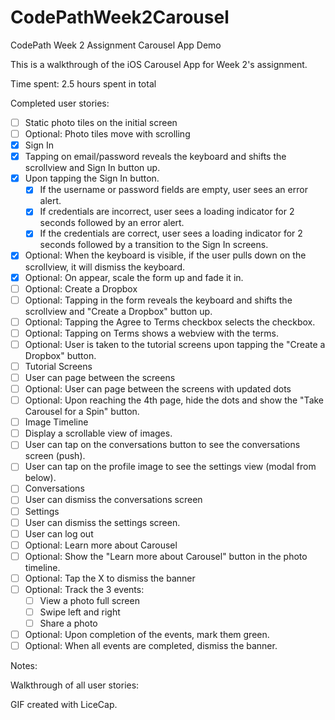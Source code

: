 # CodePathWeek2Carousel
CodePath Week 2 Assignment
Carousel App Demo

This is a walkthrough of the iOS Carousel App for Week 2's assignment.

Time spent: 2.5 hours spent in total

Completed user stories:

 * [ ] Static photo tiles on the initial screen
 * [ ] Optional: Photo tiles move with scrolling
 * [x] Sign In
  * [x] Tapping on email/password reveals the keyboard and shifts the scrollview and Sign In button up.
 * [x]  Upon tapping the Sign In button.
    * [x] If the username or password fields are empty, user sees an error alert.
    * [x] If credentials are incorrect, user sees a loading indicator for 2 seconds followed by an error alert.
    * [x] If the credentials are correct, user sees a loading indicator for 2 seconds followed by a transition to the Sign In screens.
  *  [x] Optional: When the keyboard is visible, if the user pulls down on the scrollview, it will dismiss the keyboard.
  *  [x] Optional: On appear, scale the form up and fade it in.
 * [ ] Optional: Create a Dropbox
 *   [ ] Optional: Tapping in the form reveals the keyboard and shifts the scrollview and "Create a Dropbox" button up.
 *   [ ] Optional: Tapping the Agree to Terms checkbox selects the checkbox.
 *   [ ] Optional: Tapping on Terms shows a webview with the terms.
 *   [ ] Optional: User is taken to the tutorial screens upon tapping the "Create a Dropbox" button.
 * [ ] Tutorial Screens
 *   [ ] User can page between the screens
 *   [ ] Optional: User can page between the screens with updated dots
 *   [ ] Optional: Upon reaching the 4th page, hide the dots and show the "Take Carousel for a Spin" button.
 * [ ] Image Timeline
  * [ ] Display a scrollable view of images.
  * [ ] User can tap on the conversations button to see the conversations screen (push).
  * [ ] User can tap on the profile image to see the settings view (modal from below).
 * [ ] Conversations
  * [ ] User can dismiss the conversations screen
 * [ ] Settings
  * [ ] User can dismiss the settings screen.
  * [ ] User can log out
 * [ ] Optional: Learn more about Carousel
  * [ ] Optional: Show the "Learn more about Carousel" button in the photo timeline.
  * [ ] Optional: Tap the X to dismiss the banner
  * [ ] Optional: Track the 3 events:
    * [ ] View a photo full screen
    * [ ] Swipe left and right
    * [ ] Share a photo
  * [ ] Optional: Upon completion of the events, mark them green.
  * [ ] Optional: When all events are completed, dismiss the banner.

Notes:

Walkthrough of all user stories:

GIF created with LiceCap.
